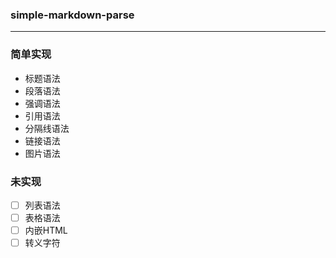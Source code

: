 ### simple-markdown-parse
---
### 简单实现
- 标题语法
- 段落语法
- 强调语法
- 引用语法
- 分隔线语法
- 链接语法
- 图片语法

### 未实现
- [ ] 列表语法
- [ ] 表格语法
- [ ] 内嵌HTML
- [ ] 转义字符
